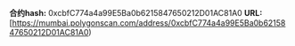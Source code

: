**合约hash:**  0xcbfC774a4a99E5Ba0b6215847650212D01AC81A0
**URL:**[https://mumbai.polygonscan.com/address/0xcbfC774a4a99E5Ba0b6215847650212D01AC81A0)
